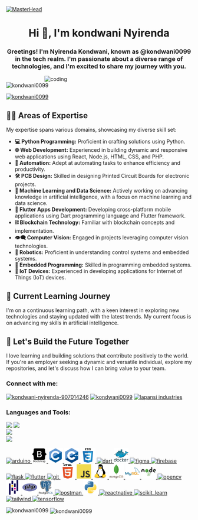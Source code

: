 <a href="https://rishavchanda.io">
  <img src="https://static.wixstatic.com/media/3eee0b_4c0b4d2c5e9d4c5f84473048443b358b~mv2.gif" alt="MasterHead" width="100%" height='350'>
</a>

<h1 align="center">Hi 👋, I'm kondwani Nyirenda</h1>
<h3 align="center">Greetings! I'm Nyirenda Kondwani, known as @kondwani0099 in the tech realm. I'm passionate about a diverse range of technologies, and I'm excited to share my journey with you.</h3>
<img align='right' alt='coding' width='400' src="https://cdn.dribbble.com/users/1162077/screenshots/3848914/programmer.gif" /> 

<p align="left"> <img src="https://komarev.com/ghpvc/?username=kondwani0099&label=Profile%20views&color=0e75b6&style=flat" alt="kondwani0099" /> </p>

<p align="left"> <a href="https://github.com/ryo-ma/github-profile-trophy"><img src="https://github-profile-trophy.vercel.app/?username=kondwani0099" alt="kondwani0099" /></a> </p>
<h2 align="left"> 👨‍💻 Areas of Expertise</h2>
<p align="left">My expertise spans various domains, showcasing my diverse skill set:</p>
<ul>
  <li><strong>💻 Python Programming:</strong> Proficient in crafting solutions using Python.</li>
  <li><strong>🌐 Web Development:</strong> Experienced in building dynamic and responsive web applications using React, Node.js, HTML, CSS, and PHP.</li>
  <li><strong>🤖 Automation:</strong> Adept at automating tasks to enhance efficiency and productivity.</li>
  <li><strong>🛠️ PCB Design:</strong> Skilled in designing Printed Circuit Boards for electronic projects.</li>
  <li><strong>🧠 Machine Learning and Data Science:</strong> Actively working on advancing knowledge in artificial intelligence, with a focus on machine learning and data science.</li>
  <li><strong>📱 Flutter Apps Development:</strong> Developing cross-platform mobile applications using Dart programming language and Flutter framework.</li>
  <li><strong>⛓️ Blockchain Technology:</strong> Familiar with blockchain concepts and implementation.</li>
  <li><strong>👁️‍🗨️ Computer Vision:</strong> Engaged in projects leveraging computer vision technologies.</li>
  <li><strong>🤖 Robotics:</strong> Proficient in understanding control systems and embedded systems.</li>
  <li><strong>🔧 Embedded Programming:</strong> Skilled in programming embedded systems.</li>
  <li><strong>📡 IoT Devices:</strong> Experienced in developing applications for Internet of Things (IoT) devices.</li>
</ul>

<h2>🌱 Current Learning Journey</h2>

<p>I'm on a continuous learning path, with a keen interest in exploring new technologies and staying updated with the latest trends. My current focus is on advancing my skills in artificial intelligence.</p>


<h2>🚀 Let's Build the Future Together</h2>

<p>I love learning and building solutions that contribute positively to the world. If you're an employer seeking a dynamic and versatile individual, explore my repositories, and let's discuss how I can bring value to your team.</p>


<h3 align="left">Connect with me:</h3>
<p align="left">
<a href="https://linkedin.com/in/kondwani-nyirenda-907014246" target="blank"><img align="center" src="https://raw.githubusercontent.com/rahuldkjain/github-profile-readme-generator/master/src/images/icons/Social/linked-in-alt.svg" alt="kondwani-nyirenda-907014246" height="30" width="40" /></a>
<a href="https://kaggle.com/kondwani0099" target="blank"><img align="center" src="https://raw.githubusercontent.com/rahuldkjain/github-profile-readme-generator/master/src/images/icons/Social/kaggle.svg" alt="kondwani0099" height="30" width="40" /></a>
<a href="https://www.youtube.com/c/lapansi industries" target="blank"><img align="center" src="https://raw.githubusercontent.com/rahuldkjain/github-profile-readme-generator/master/src/images/icons/Social/youtube.svg" alt="lapansi industries" height="30" width="40" /></a>
</p>

<h3 align="left">Languages and Tools:</h3>
<div align="left">
    <img src="https://skillicons.dev/icons?i=react,bootstrap,opencv,html,css,sass,vscode,github,figma,tailwind,git," />
    <img src="https://skillicons.dev/icons?i=nodejs,python,javascript,typescript,django,firebase,mongodb,cpp,php,mysql,flask" /><br>
  <img src="https://skillicons.dev/icons?i=github,arduino,swift,pycharm,twailwind ,docker,postman,php,flutter,pandas,gitbash" /><br>
  <img src="https://skillicons.dev/icons?i=firebase,mysql,postgres,sckitlearn,tensorflow,pycharm,linux,opencv,nodejs" /><br>
</div>
<p align="left"> <a href="https://www.arduino.cc/" target="_blank" rel="noreferrer"> <img src="https://cdn.worldvectorlogo.com/logos/arduino-1.svg" alt="arduino" width="40" height="40"/> </a> <a href="https://getbootstrap.com" target="_blank" rel="noreferrer"> <img src="https://raw.githubusercontent.com/devicons/devicon/master/icons/bootstrap/bootstrap-plain-wordmark.svg" alt="bootstrap" width="40" height="40"/> </a> <a href="https://www.cprogramming.com/" target="_blank" rel="noreferrer"> <img src="https://raw.githubusercontent.com/devicons/devicon/master/icons/c/c-original.svg" alt="c" width="40" height="40"/> </a> <a href="https://www.w3schools.com/cpp/" target="_blank" rel="noreferrer"> <img src="https://raw.githubusercontent.com/devicons/devicon/master/icons/cplusplus/cplusplus-original.svg" alt="cplusplus" width="40" height="40"/> </a> <a href="https://www.w3schools.com/css/" target="_blank" rel="noreferrer"> <img src="https://raw.githubusercontent.com/devicons/devicon/master/icons/css3/css3-original-wordmark.svg" alt="css3" width="40" height="40"/> </a> <a href="https://dart.dev" target="_blank" rel="noreferrer"> <img src="https://www.vectorlogo.zone/logos/dartlang/dartlang-icon.svg" alt="dart" width="40" height="40"/> </a> <a href="https://www.docker.com/" target="_blank" rel="noreferrer"> <img src="https://raw.githubusercontent.com/devicons/devicon/master/icons/docker/docker-original-wordmark.svg" alt="docker" width="40" height="40"/> </a> <a href="https://www.figma.com/" target="_blank" rel="noreferrer"> <img src="https://www.vectorlogo.zone/logos/figma/figma-icon.svg" alt="figma" width="40" height="40"/> </a> <a href="https://firebase.google.com/" target="_blank" rel="noreferrer"> <img src="https://www.vectorlogo.zone/logos/firebase/firebase-icon.svg" alt="firebase" width="40" height="40"/> </a> <a href="https://flask.palletsprojects.com/" target="_blank" rel="noreferrer"> <img src="https://www.vectorlogo.zone/logos/pocoo_flask/pocoo_flask-icon.svg" alt="flask" width="40" height="40"/> </a> <a href="https://flutter.dev" target="_blank" rel="noreferrer"> <img src="https://www.vectorlogo.zone/logos/flutterio/flutterio-icon.svg" alt="flutter" width="40" height="40"/> </a> <a href="https://git-scm.com/" target="_blank" rel="noreferrer"> <img src="https://www.vectorlogo.zone/logos/git-scm/git-scm-icon.svg" alt="git" width="40" height="40"/> </a> <a href="https://www.w3.org/html/" target="_blank" rel="noreferrer"> <img src="https://raw.githubusercontent.com/devicons/devicon/master/icons/html5/html5-original-wordmark.svg" alt="html5" width="40" height="40"/> </a> <a href="https://developer.mozilla.org/en-US/docs/Web/JavaScript" target="_blank" rel="noreferrer"> <img src="https://raw.githubusercontent.com/devicons/devicon/master/icons/javascript/javascript-original.svg" alt="javascript" width="40" height="40"/> </a> <a href="https://www.linux.org/" target="_blank" rel="noreferrer"> <img src="https://raw.githubusercontent.com/devicons/devicon/master/icons/linux/linux-original.svg" alt="linux" width="40" height="40"/> </a> <a href="https://www.mongodb.com/" target="_blank" rel="noreferrer"> <img src="https://raw.githubusercontent.com/devicons/devicon/master/icons/mongodb/mongodb-original-wordmark.svg" alt="mongodb" width="40" height="40"/> </a> <a href="https://www.mysql.com/" target="_blank" rel="noreferrer"> <img src="https://raw.githubusercontent.com/devicons/devicon/master/icons/mysql/mysql-original-wordmark.svg" alt="mysql" width="40" height="40"/> </a> <a href="https://nodejs.org" target="_blank" rel="noreferrer"> <img src="https://raw.githubusercontent.com/devicons/devicon/master/icons/nodejs/nodejs-original-wordmark.svg" alt="nodejs" width="40" height="40"/> </a> <a href="https://opencv.org/" target="_blank" rel="noreferrer"> <img src="https://www.vectorlogo.zone/logos/opencv/opencv-icon.svg" alt="opencv" width="40" height="40"/> </a> <a href="https://pandas.pydata.org/" target="_blank" rel="noreferrer"> <img src="https://raw.githubusercontent.com/devicons/devicon/2ae2a900d2f041da66e950e4d48052658d850630/icons/pandas/pandas-original.svg" alt="pandas" width="40" height="40"/> </a> <a href="https://www.php.net" target="_blank" rel="noreferrer"> <img src="https://raw.githubusercontent.com/devicons/devicon/master/icons/php/php-original.svg" alt="php" width="40" height="40"/> </a> <a href="https://www.postgresql.org" target="_blank" rel="noreferrer"> <img src="https://raw.githubusercontent.com/devicons/devicon/master/icons/postgresql/postgresql-original-wordmark.svg" alt="postgresql" width="40" height="40"/> </a> <a href="https://postman.com" target="_blank" rel="noreferrer"> <img src="https://www.vectorlogo.zone/logos/getpostman/getpostman-icon.svg" alt="postman" width="40" height="40"/> </a> <a href="https://www.python.org" target="_blank" rel="noreferrer"> <img src="https://raw.githubusercontent.com/devicons/devicon/master/icons/python/python-original.svg" alt="python" width="40" height="40"/> </a> <a href="https://reactnative.dev/" target="_blank" rel="noreferrer"> <img src="https://reactnative.dev/img/header_logo.svg" alt="reactnative" width="40" height="40"/> </a> <a href="https://scikit-learn.org/" target="_blank" rel="noreferrer"> <img src="https://upload.wikimedia.org/wikipedia/commons/0/05/Scikit_learn_logo_small.svg" alt="scikit_learn" width="40" height="40"/> </a> <a href="https://tailwindcss.com/" target="_blank" rel="noreferrer"> <img src="https://www.vectorlogo.zone/logos/tailwindcss/tailwindcss-icon.svg" alt="tailwind" width="40" height="40"/> </a> <a href="https://www.tensorflow.org" target="_blank" rel="noreferrer"> <img src="https://www.vectorlogo.zone/logos/tensorflow/tensorflow-icon.svg" alt="tensorflow" width="40" height="40"/> </a> </p>

<p><img align="left" src="https://github-readme-stats.vercel.app/api/top-langs?username=kondwani0099&show_icons=true&locale=en&layout=compact" alt="kondwani0099" /></p>

<p>&nbsp;<img align="center" src="https://github-readme-stats.vercel.app/api?username=kondwani0099&show_icons=true&locale=en" alt="kondwani0099" /></p>


